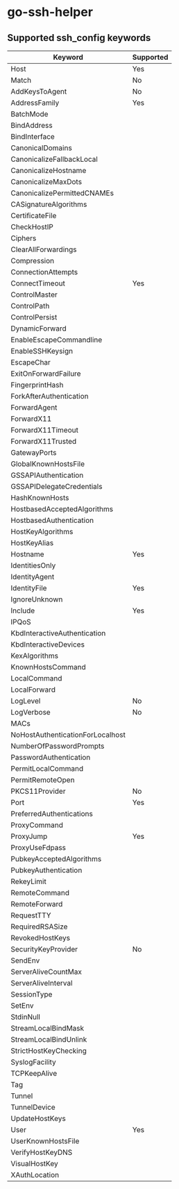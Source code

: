 # go-ssh-helper

## Supported ssh_config keywords

| Keyword                          | Supported |
|----------------------------------|-----------|
| Host                             | Yes       |
| Match                            | No        |
| AddKeysToAgent                   | No        |
| AddressFamily                    | Yes       |
| BatchMode                        |           |
| BindAddress                      |           |
| BindInterface                    |           |
| CanonicalDomains                 |           |
| CanonicalizeFallbackLocal        |           |
| CanonicalizeHostname             |           |
| CanonicalizeMaxDots              |           |
| CanonicalizePermittedCNAMEs      |           |
| CASignatureAlgorithms            |           |
| CertificateFile                  |           |
| CheckHostIP                      |           |
| Ciphers                          |           |
| ClearAllForwardings              |           |
| Compression                      |           |
| ConnectionAttempts               |           |
| ConnectTimeout                   | Yes       |
| ControlMaster                    |           |
| ControlPath                      |           |
| ControlPersist                   |           |
| DynamicForward                   |           |
| EnableEscapeCommandline          |           |
| EnableSSHKeysign                 |           |
| EscapeChar                       |           |
| ExitOnForwardFailure             |           |
| FingerprintHash                  |           |
| ForkAfterAuthentication          |           |
| ForwardAgent                     |           |
| ForwardX11                       |           |
| ForwardX11Timeout                |           |
| ForwardX11Trusted                |           |
| GatewayPorts                     |           |
| GlobalKnownHostsFile             |           |
| GSSAPIAuthentication             |           |
| GSSAPIDelegateCredentials        |           |
| HashKnownHosts                   |           |
| HostbasedAcceptedAlgorithms      |           |
| HostbasedAuthentication          |           |
| HostKeyAlgorithms                |           |
| HostKeyAlias                     |           |
| Hostname                         | Yes       |
| IdentitiesOnly                   |           |
| IdentityAgent                    |           |
| IdentityFile                     | Yes       |
| IgnoreUnknown                    |           |
| Include                          | Yes       |
| IPQoS                            |           |
| KbdInteractiveAuthentication     |           |
| KbdInteractiveDevices            |           |
| KexAlgorithms                    |           |
| KnownHostsCommand                |           |
| LocalCommand                     |           |
| LocalForward                     |           |
| LogLevel                         | No        |
| LogVerbose                       | No        |
| MACs                             |           |
| NoHostAuthenticationForLocalhost |           |
| NumberOfPasswordPrompts          |           |
| PasswordAuthentication           |           |
| PermitLocalCommand               |           |
| PermitRemoteOpen                 |           |
| PKCS11Provider                   | No        |
| Port                             | Yes       |
| PreferredAuthentications         |           |
| ProxyCommand                     |           |
| ProxyJump                        | Yes       |
| ProxyUseFdpass                   |           |
| PubkeyAcceptedAlgorithms         |           |
| PubkeyAuthentication             |           |
| RekeyLimit                       |           |
| RemoteCommand                    |           |
| RemoteForward                    |           |
| RequestTTY                       |           |
| RequiredRSASize                  |           |
| RevokedHostKeys                  |           |
| SecurityKeyProvider              | No        |
| SendEnv                          |           |
| ServerAliveCountMax              |           |
| ServerAliveInterval              |           |
| SessionType                      |           |
| SetEnv                           |           |
| StdinNull                        |           |
| StreamLocalBindMask              |           |
| StreamLocalBindUnlink            |           |
| StrictHostKeyChecking            |           |
| SyslogFacility                   |           |
| TCPKeepAlive                     |           |
| Tag                              |           |
| Tunnel                           |           |
| TunnelDevice                     |           |
| UpdateHostKeys                   |           |
| User                             | Yes       |
| UserKnownHostsFile               |           |
| VerifyHostKeyDNS                 |           |
| VisualHostKey                    |           |
| XAuthLocation                    |           |
